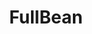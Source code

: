 ---
index: 1
layout: fragment
parent: beans
title: FullBean
links:
    GitHub: https://github.com/cufyorg/framework/blob/master/src/main/java/cufy/beans/FullBean.java
    Javadoc: https://framework.cufy.org/javadoc/cufy/beans/FullBean.html
description:
    An abstract for the behavior of a bean that can store elements even if it has no field to store it in.
---
